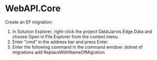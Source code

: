 # WebAPI.Core

Create an EF migration:

1. In Solution Explorer, right-click the project Data\Jarvis.Edge.Data and choose Open in File Explorer from the context menu.
2. Enter "cmd" in the address bar and press Enter.
3. Enter the following command in the command window:
   dotnet ef migrations add ReplaceWithNameOfMigration
